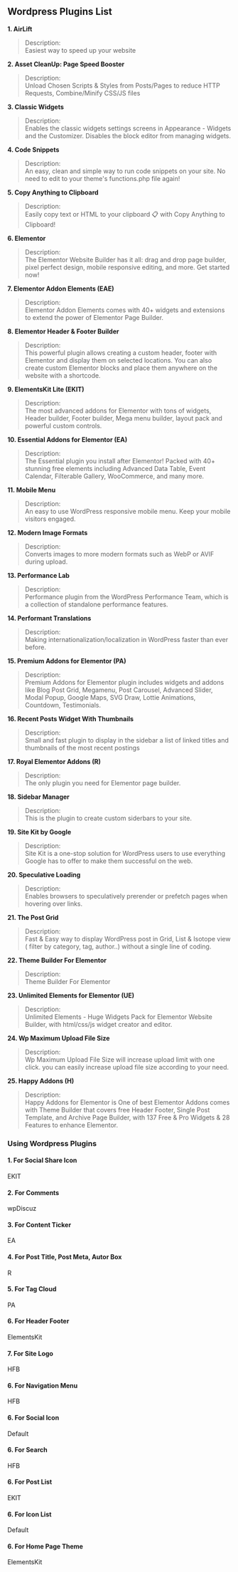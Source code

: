 ## Wordpress Plugins List
<b> 1. AirLift </b> <br>
> Description: <br>
> Easiest way to speed up your website

<b> 2. Asset CleanUp: Page Speed Booster </b> <br>
> Description: <br>
> Unload Chosen Scripts & Styles from Posts/Pages to reduce HTTP Requests, Combine/Minify CSS/JS files

<b> 3. Classic Widgets </b> <br>
> Description: <br>
> Enables the classic widgets settings screens in Appearance - Widgets and the Customizer. Disables the block editor from managing widgets.

<b> 4. Code Snippets </b> <br>
> Description: <br>
> An easy, clean and simple way to run code snippets on your site. No need to edit to your theme's functions.php file again!

<b> 5. Copy Anything to Clipboard </b> <br>
> Description: <br>
> Easily copy text or HTML to your clipboard 📋 with Copy Anything to Clipboard!

<b> 6. Elementor </b> <br>
> Description: <br>
> The Elementor Website Builder has it all: drag and drop page builder, pixel perfect design, mobile responsive editing, and more. Get started now!

<b> 7. Elementor Addon Elements (EAE) </b> <br>
> Description: <br>
> Elementor Addon Elements comes with 40+ widgets and extensions to extend the power of Elementor Page Builder.

<b> 8. Elementor Header & Footer Builder </b> <br>
> Description: <br>
> This powerful plugin allows creating a custom header, footer with Elementor and display them on selected locations. You can also create custom Elementor blocks and place them anywhere on the website with a shortcode.

<b> 9. ElementsKit Lite (EKIT) </b> <br>
> Description: <br>
> The most advanced addons for Elementor with tons of widgets, Header builder, Footer builder, Mega menu builder, layout pack and powerful custom controls.

<b> 10. Essential Addons for Elementor (EA) </b> <br>
> Description: <br>
> The Essential plugin you install after Elementor! Packed with 40+ stunning free elements including Advanced Data Table, Event Calendar, Filterable Gallery, WooCommerce, and many more.

<b> 11. Mobile Menu </b> <br>
> Description: <br>
> An easy to use WordPress responsive mobile menu. Keep your mobile visitors engaged.

<b> 12. Modern Image Formats </b> <br>
> Description: <br>
> Converts images to more modern formats such as WebP or AVIF during upload.

<b> 13. Performance Lab </b> <br>
> Description: <br>
> Performance plugin from the WordPress Performance Team, which is a collection of standalone performance features.

<b> 14. Performant Translations </b> <br>
> Description: <br>
> Making internationalization/localization in WordPress faster than ever before.

<b> 15. Premium Addons for Elementor (PA) </b> <br>
> Description: <br>
> Premium Addons for Elementor plugin includes widgets and addons like Blog Post Grid, Megamenu, Post Carousel, Advanced Slider, Modal Popup, Google Maps, SVG Draw, Lottie Animations, Countdown, Testimonials.

<b> 16. Recent Posts Widget With Thumbnails </b> <br>
> Description: <br>
> Small and fast plugin to display in the sidebar a list of linked titles and thumbnails of the most recent postings

<b> 17. Royal Elementor Addons (R) </b> <br>
> Description: <br>
> The only plugin you need for Elementor page builder.

<b> 18. Sidebar Manager </b> <br>
> Description: <br>
> This is the plugin to create custom siderbars to your site.

<b> 19. Site Kit by Google </b> <br>
> Description: <br>
> Site Kit is a one-stop solution for WordPress users to use everything Google has to offer to make them successful on the web.

<b> 20. Speculative Loading </b> <br>
> Description: <br>
> Enables browsers to speculatively prerender or prefetch pages when hovering over links.

<b> 21. The Post Grid </b> <br>
> Description: <br>
> Fast & Easy way to display WordPress post in Grid, List & Isotope view ( filter by category, tag, author..) without a single line of coding.

<b> 22. Theme Builder For Elementor </b> <br>
> Description: <br>
> Theme Builder For Elementor

<b> 23. Unlimited Elements for Elementor (UE) </b> <br>
> Description: <br>
> Unlimited Elements - Huge Widgets Pack for Elementor Website Builder, with html/css/js widget creator and editor.

<b> 24. Wp Maximum Upload File Size </b> <br>
> Description: <br>
> Wp Maximum Upload File Size will increase upload limit with one click. you can easily increase upload file size according to your need.

<b> 25. Happy Addons (H) </b> <br>
> Description: <br>
> Happy Addons for Elementor is One of best Elementor Addons comes with Theme Builder that covers free Header Footer, Single Post Template, and Archive Page Builder, with 137 Free & Pro Widgets & 28 Features to enhance Elementor.

### Using Wordpress Plugins
#### 1. For Social Share Icon

EKIT

#### 2. For Comments

wpDiscuz

#### 3. For Content Ticker

EA

#### 4. For Post Title, Post Meta, Autor Box

R

#### 5. For Tag Cloud

PA

#### 6. For Header Footer
ElementsKit

#### 7. For Site Logo
HFB

#### 6. For Navigation Menu
HFB

#### 6. For Social Icon
Default

#### 6. For Search
HFB

#### 6. For Post List
EKIT

#### 6. For Icon List
Default

#### 6. For Home Page Theme
ElementsKit

